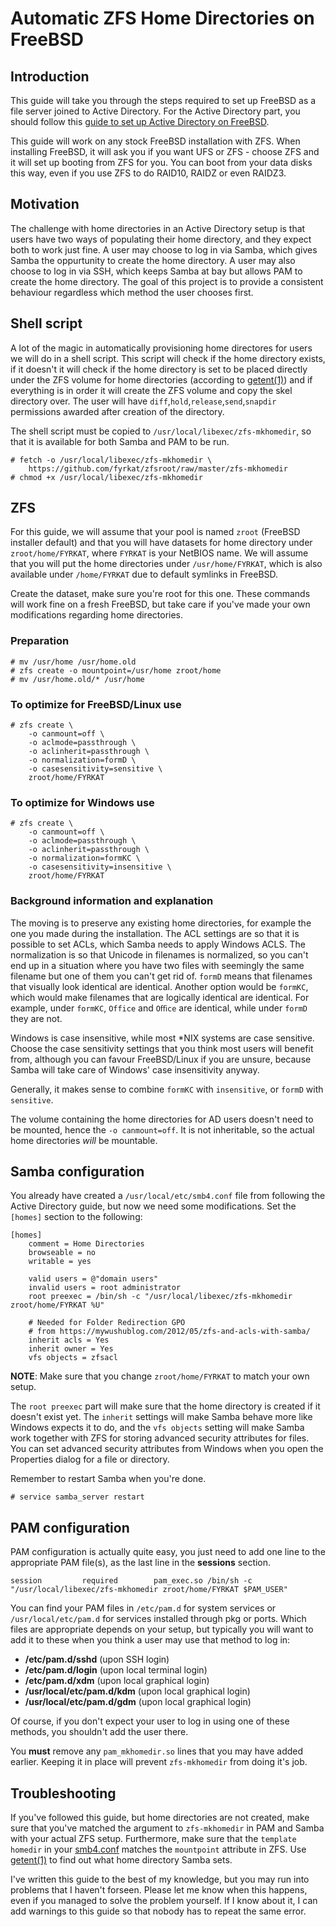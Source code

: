 # Automatic ZFS Home Directories on FreeBSD

## Introduction

This guide will take you through the steps required to set up FreeBSD as a file
server joined to Active Directory.  For the Active Directory part, you should
follow this [guide to set up Active Directory on FreeBSD](http://jornane.no/doc/ad-auth/).

This guide will work on any stock FreeBSD installation with ZFS.  When
installing FreeBSD, it will ask you if you want UFS or ZFS - choose ZFS and it
will set up booting from ZFS for you.  You can boot from your data disks this
way, even if you use ZFS to do RAID10, RAIDZ or even RAIDZ3.


## Motivation

The challenge with home directories in an Active Directory setup is that users
have two ways of populating their home directory, and they expect both to work
just fine.  A user may choose to log in via Samba, which gives Samba the
oppurtunity to create the home directory.  A user may also choose to log in via
SSH, which keeps Samba at bay but allows PAM to create the home directory.  The
goal of this project is to provide a consistent behaviour regardless which
method the user chooses first.


## Shell script

A lot of the magic in automatically provisioning home directores for users we
will do in a shell script.  This script will check if the home directory exists,
if it doesn't it will check if the home directory is set to be placed directly
under the ZFS volume for home directories (according to
[getent(1)](https://www.freebsd.org/cgi/man.cgi?query=getent(1))) and if
everything is in order it will create the ZFS volume and copy the skel directory
over.  The user will have `diff`,`hold`,`release`,`send`,`snapdir` permissions
awarded after creation of the directory.

The shell script must be copied to `/usr/local/libexec/zfs-mkhomedir`, so that
it is available for both Samba and PAM to be run.

	# fetch -o /usr/local/libexec/zfs-mkhomedir \
		https://github.com/fyrkat/zfsroot/raw/master/zfs-mkhomedir
	# chmod +x /usr/local/libexec/zfs-mkhomedir


## ZFS

For this guide, we will assume that your pool is named `zroot` (FreeBSD
installer default) and that you will have datasets for home directory under
`zroot/home/FYRKAT`, where `FYRKAT` is your NetBIOS name.  We will assume that
you will put the home directories under `/usr/home/FYRKAT`, which is also
available under `/home/FYRKAT` due to default symlinks in FreeBSD.

Create the dataset, make sure you're root for this one.  These commands will
work fine on a fresh FreeBSD, but take care if you've made your own
modifications regarding home directories.

### Preparation

	# mv /usr/home /usr/home.old
	# zfs create -o mountpoint=/usr/home zroot/home
	# mv /usr/home.old/* /usr/home

### To optimize for FreeBSD/Linux use

	# zfs create \
		-o canmount=off \
		-o aclmode=passthrough \
		-o aclinherit=passthrough \
		-o normalization=formD \
		-o casesensitivity=sensitive \
		zroot/home/FYRKAT

### To optimize for Windows use

	# zfs create \
		-o canmount=off \
		-o aclmode=passthrough \
		-o aclinherit=passthrough \
		-o normalization=formKC \
		-o casesensitivity=insensitive \
		zroot/home/FYRKAT

### Background information and explanation

The moving is to preserve any existing home directories, for example the one you
made during the installation.  The ACL settings are so that it is possible to
set ACLs, which Samba needs to apply Windows ACLS.  The normalization is so that
Unicode in filenames is normalized, so you can't end up in a situation where you
have two files with seemingly the same filename but one of them you can't get
rid of.  `formD` means that filenames that visually look identical are identical.
Another option would be `formKC`, which would make filenames that are logically
identical are identical.  For example, under `formKC`, `Office` and `Oﬃce` are
identical, while under `formD` they are not.

Windows is case insensitive, while most \*NIX systems are case sensitive.
Choose the case sensitivity settings that you think most users will benefit
from, although you can favour FreeBSD/Linux if you are unsure, because Samba
will take care of Windows' case insensitivity anyway.

Generally, it makes sense to combine `formKC` with `insensitive`, or `formD`
with `sensitive`.

The volume containing the home directories for AD users doesn't need to be
mounted, hence the `-o canmount=off`.  It is not inheritable, so the actual home
directories *will* be mountable.


## Samba configuration

You already have created a `/usr/local/etc/smb4.conf` file from following the
Active Directory guide, but now we need some modifications.  Set the `[homes]`
section to the following:

	[homes]
		comment = Home Directories
		browseable = no
		writable = yes

		valid users = @"domain users"
		invalid users = root administrator
		root preexec = /bin/sh -c "/usr/local/libexec/zfs-mkhomedir zroot/home/FYRKAT %U"

		# Needed for Folder Redirection GPO
		# from https://mywushublog.com/2012/05/zfs-and-acls-with-samba/
		inherit acls = Yes
		inherit owner = Yes
		vfs objects = zfsacl

**NOTE**: Make sure that you change `zroot/home/FYRKAT` to match your own setup.

The `root preexec` part will make sure that the home directory is created if it
doesn't exist yet.  The `inherit` settings will make Samba behave more like
Windows expects it to do, and the `vfs objects` setting will make Samba work
together with ZFS for storing advanced security attributes for files.  You can
set advanced security attributes from Windows when you open the Properties
dialog for a file or directory.

Remember to restart Samba when you're done.

	# service samba_server restart


## PAM configuration

PAM configuration is actually quite easy, you just need to add one line to the
appropriate PAM file(s), as the last line in the **sessions** section.

	session         required        pam_exec.so /bin/sh -c "/usr/local/libexec/zfs-mkhomedir zroot/home/FYRKAT $PAM_USER"

You can find your PAM files in `/etc/pam.d` for system services or
`/usr/local/etc/pam.d` for services installed through pkg or ports.
Which files are appropriate depends on your setup, but typically you will want
to add it to these when you think a user may use that method to log in:

* **/etc/pam.d/sshd** (upon SSH login)
* **/etc/pam.d/login** (upon local terminal login)
* **/etc/pam.d/xdm** (upon local graphical login)
* **/usr/local/etc/pam.d/kdm** (upon local graphical login)
* **/usr/local/etc/pam.d/gdm** (upon local graphical login)

Of course, if you don't expect your user to log in using one of these methods,
you shouldn't add the user there.

You **must** remove any `pam_mkhomedir.so` lines that you may have added
earlier.  Keeping it in place will prevent `zfs-mkhomedir` from doing it's job.


## Troubleshooting

If you've followed this guide, but home directories are not created, make sure
that you've matched the argument to `zfs-mkhomedir` in PAM and Samba with your
actual ZFS setup.  Furthermore, make sure that the `template homedir` in your
[smb4.conf](https://www.freebsd.org/cgi/man.cgi?query=smb4.conf(5)) matches the
`mountpoint` attribute in ZFS.  Use
[getent(1)](https://www.freebsd.org/cgi/man.cgi?query=getent(1)) to find out
what home directory Samba sets.

I've written this guide to the best of my knowledge, but you may run into
problems that I haven't forseen.  Please let me know when this happens, even if
you managed to solve the problem yourself.  If I know about it, I can add
warnings to this guide so that nobody has to repeat the same error.
